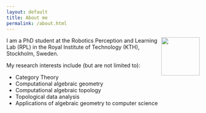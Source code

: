 ```yaml
---
layout: default
title: About me
permalink: /about.html
---
```


<img src="{{ site.baseurl }}{% link img/photo.jpg %}" align="right" width="100px">

I am a PhD student at the Robotics Perception and Learning Lab (RPL) in the Royal Institute of Technology (KTH), Stockholm, Sweden.

My research interests include (but are not limited to):

- Category Theory
- Computational algebraic geometry
- Computational algebraic topology
- Topological data analysis
- Applications of algebraic geometry to computer science
